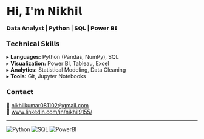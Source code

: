 # 𝗛𝗶, 𝗜'𝗺 𝗡𝗶𝗸𝗵𝗶𝗹  
**𝗗𝗮𝘁𝗮 𝗔𝗻𝗮𝗹𝘆𝘀𝘁 | 𝗣𝘆𝘁𝗵𝗼𝗻 | 𝗦𝗤𝗟 | 𝗣𝗼𝘄𝗲𝗿 𝗕𝗜**  

### 𝗧𝗲𝗰𝗵𝗻𝗶𝗰𝗮𝗹 𝗦𝗸𝗶𝗹𝗹𝘀  
▸ **Languages:** Python (Pandas, NumPy), SQL  
▸ **Visualization:** Power BI, Tableau, Excel  
▸ **Analytics:** Statistical Modeling, Data Cleaning  
▸ **Tools:** Git, Jupyter Notebooks  

### 𝗖𝗼𝗻𝘁𝗮𝗰𝘁  
📧 nikhilkumar081102@gmail.com  
🔗 www.linkedin.com/in/nikhil9155/

---

![Python](https://img.shields.io/badge/Python-3776AB?style=flat&logo=python&logoColor=white)
![SQL](https://img.shields.io/badge/SQL-4479A1?style=flat&logo=postgresql&logoColor=white)
![PowerBI](https://img.shields.io/badge/PowerBI-F2C811?style=flat&logo=powerbi&logoColor=black)
